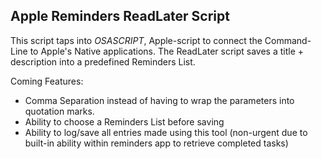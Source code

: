 ## Apple Reminders ReadLater Script

This script taps into *OSASCRIPT*, Apple-script to connect the Command-Line to
Apple's Native applications. The ReadLater script saves a title + description
into a predefined Reminders List.


Coming Features:
- Comma Separation instead of having to wrap the parameters into quotation
  marks. 
- Ability to choose a Reminders List before saving
- Ability to log/save all entries made using this tool (non-urgent due to
  built-in ability within reminders app to retrieve completed tasks)
 
